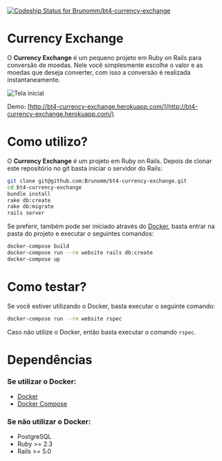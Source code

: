 
[ ![Codeship Status for Brunomm/bt4-currency-exchange](https://app.codeship.com/projects/55dd1880-d867-0135-02c6-264472c9db29/status?branch=master)](https://app.codeship.com/projects/263649)
# Currency Exchange


O **Currency Exchange** é um pequeno projeto em Ruby on Rails para conversão de moedas. Nele você simplesmente escolhe o valor e as moedas que deseja converter, com isso a conversão é realizada instantaneamente.

![Tela inicial](http://i67.tinypic.com/b6zti1.png)

Demo: [http://bt4-currency-exchange.herokuapp.com/](http://bt4-currency-exchange.herokuapp.com/)

# Como utilizo? 
O **Currency Exchange** é um projeto em Ruby on Rails. Depois de clonar este repositório no git basta iniciar o servidor do Rails:

```bash
git clone git@github.com:Brunomm/bt4-currency-exchange.git
cd bt4-currency-exchange
bundle install
rake db:create
rake db:migrate
rails server
```
Se preferir, também pode ser iniciado através do [Docker](https://www.docker.com/), basta entrar na pasta do projeto e executar o seguintes comandos:
```bash
docker-compose build
docker-compose run --rm website rails db:create
docker-compose up
```

# Como testar?
Se você estiver utilizando o Docker, basta executar o seguinte comando:
```bash
docker-compose run --rm website rspec
```
Caso não utilize o Docker, então basta executar o comando `rspec`.

# Dependências
### Se utilizar o Docker:
* [Docker](https://www.docker.com)
* [Docker Compose](https://docs.docker.com/compose/) 
### Se não utilizar o Docker:
* PostgreSQL
* Ruby >= 2.3
* Rails >= 5.0
